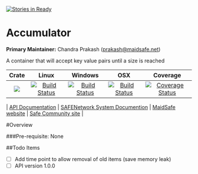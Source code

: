 [![Stories in Ready](https://badge.waffle.io/maidsafe/accumulator.png?label=ready&title=Ready)](https://waffle.io/maidsafe/accumulator)
# Accumulator

**Primary Maintainer:**     Chandra Prakash (prakash@maidsafe.net)

A container that will accept key value pairs until a size is reached

|Crate|Linux|Windows|OSX|Coverage|
|:------:|:-------:|:-------:|:-------:|:-------:|
|[![](http://meritbadge.herokuapp.com/accumulator)](https://crates.io/crates/accumulator)|[![Build Status](https://travis-ci.org/maidsafe/accumulator.svg?branch=master)](https://travis-ci.org/maidsafe/accumulator)|[![Build Status](http://ci.maidsafe.net:8080/buildStatus/icon?job=accumulator_win64_status_badge)](http://ci.maidsafe.net:8080/job/accumulator_win64_status_badge/)|[![Build Status](http://ci.maidsafe.net:8080/buildStatus/icon?job=accumulator_osx_status_badge)](http://ci.maidsafe.net:8080/job/accumulator_osx_status_badge/)|[![Coverage Status](https://coveralls.io/repos/maidsafe/accumulator/badge.svg)](https://coveralls.io/r/maidsafe/accumulator)|

| [API Documentation](http://maidsafe.github.io/accumulator/accumulator/) | [SAFENetwork System Documention](http://systemdocs.maidsafe.net/) | [MaidSafe website](http://www.maidsafe.net) | [Safe Community site](https://forum.safenetwork.io) |

#Overview

###Pre-requisite:
None

##Todo Items

- [ ] Add time point to allow removal of old items (save memory leak)
- [ ] API version 1.0.0
